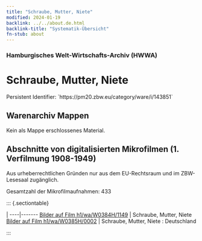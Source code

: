 ```yaml
---
title: "Schraube, Mutter, Niete"
modified: 2024-01-19
backlink: ../../about.de.html
backlink-title: "Systematik-Übersicht"
fn-stub: about
---
```


### Hamburgisches Welt-Wirtschafts-Archiv (HWWA)

# Schraube, Mutter, Niete

<div class="hint">Persistent Identifier: `https://pm20.zbw.eu/category/ware/i/143851`</div>







## Warenarchiv Mappen





Kein als Mappe erschlossenes Material.



<a id="filmsections" />

## Abschnitte von digitalisierten Mikrofilmen (1. Verfilmung 1908-1949)

<p>Aus urheberrechtlichen Gründen nur aus dem EU-Rechtsraum und im ZBW-Lesesaal zugänglich.</p>


<p>Gesamtzahl der Mikrofilmaufnahmen: 433</p>





::: {.sectiontable}

 | 
----|-------
<a class="btn" href="https://pm20.zbw.eu/film/h1/wa/W0384H/1149" rel="nofollow">Bilder auf Film h1/wa/W0384H/1149</a> | Schraube, Mutter, Niete
<a class="btn" href="https://pm20.zbw.eu/film/h1/wa/W0385H/0002" rel="nofollow">Bilder auf Film h1/wa/W0385H/0002</a> | Schraube, Mutter, Niete : Deutschland


:::
















